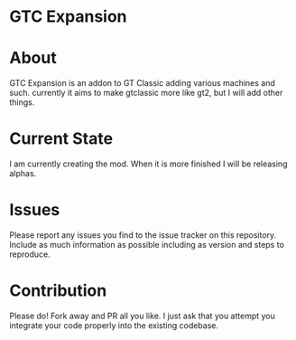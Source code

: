 # GTC Expansion
# About 
GTC Expansion is an addon to GT Classic adding various machines and such. currently it aims to make gtclassic more like gt2, but I will add other things.

# Current State
I am currently creating the mod. When it is more finished I will be releasing alphas.

# Issues
Please report any issues you find to the issue tracker on this repository. Include as much information as possible including as version and steps to reproduce.

# Contribution
Please do! Fork away and PR all you like. I just ask that you attempt you integrate your code properly into the existing codebase.
